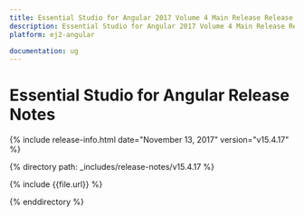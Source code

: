 ```yaml
---
title: Essential Studio for Angular 2017 Volume 4 Main Release Release Notes  
description: Essential Studio for Angular 2017 Volume 4 Main Release Release Notes  
platform: ej2-angular

documentation: ug
---
```


# Essential Studio for  Angular  Release Notes  

{% include release-info.html date="November 13, 2017"  version="v15.4.17" %} 

{% directory path: _includes/release-notes/v15.4.17 %}

{% include {{file.url}} %}

{% enddirectory %}
